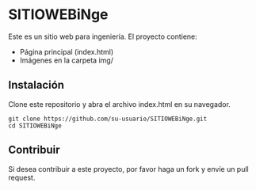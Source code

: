 # SITIOWEBiNge

Este es un sitio web para ingeniería. El proyecto contiene:

- Página principal (index.html)
- Imágenes en la carpeta img/

## Instalación

Clone este repositorio y abra el archivo index.html en su navegador.

```
git clone https://github.com/su-usuario/SITIOWEBiNge.git
cd SITIOWEBiNge
```

## Contribuir

Si desea contribuir a este proyecto, por favor haga un fork y envíe un pull request.
